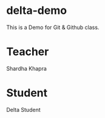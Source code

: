 # delta-demo
This is a Demo for Git &amp;  Github  class.

# Teacher
Shardha Khapra

# Student
Delta Student